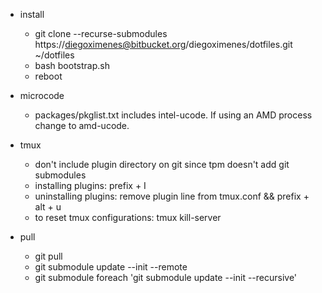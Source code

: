 - install  
    - git clone --recurse-submodules https://diegoximenes@bitbucket.org/diegoximenes/dotfiles.git ~/dotfiles  
    - bash bootstrap.sh  
    - reboot  

- microcode  
    - packages/pkglist.txt includes intel-ucode. If using an AMD process change to amd-ucode.  

- tmux  
    - don't include plugin directory on git since tpm doesn't add git submodules  
    - installing plugins: prefix + I  
    - uninstalling plugins: remove plugin line from tmux.conf && prefix + alt + u  
    - to reset tmux configurations: tmux kill-server  

- pull  
    - git pull  
    - git submodule update --init --remote  
    - git submodule foreach 'git submodule update --init --recursive'    
